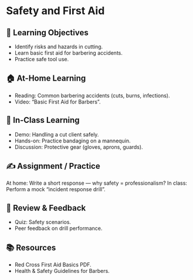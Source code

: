 # Safety and First Aid

## 🎯 Learning Objectives
- Identify risks and hazards in cutting.
- Learn basic first aid for barbering accidents.
- Practice safe tool use.

## 🏠 At-Home Learning
- Reading: Common barbering accidents (cuts, burns, infections).
- Video: “Basic First Aid for Barbers”.

## 🏫 In-Class Learning
- Demo: Handling a cut client safely.
- Hands-on: Practice bandaging on a mannequin.
- Discussion: Protective gear (gloves, aprons, guards).

## ✍️ Assignment / Practice
At home: Write a short response — why safety = professionalism?
In class: Perform a mock “incident response drill”.

## 🧾 Review & Feedback
- Quiz: Safety scenarios.
- Peer feedback on drill performance.

## 📚 Resources
- Red Cross First Aid Basics PDF.
- Health & Safety Guidelines for Barbers.
